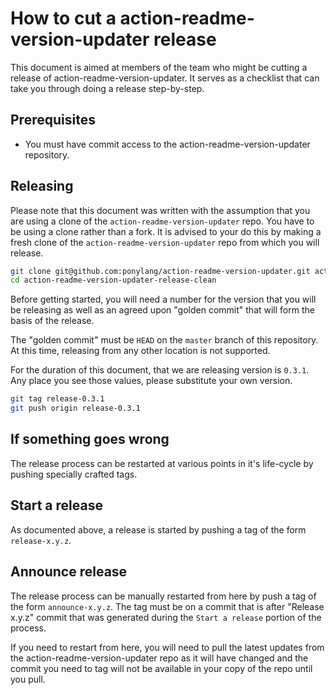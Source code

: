 # How to cut a action-readme-version-updater release

This document is aimed at members of the team who might be cutting a release of action-readme-version-updater. It serves as a checklist that can take you through doing a release step-by-step.

## Prerequisites

* You must have commit access to the action-readme-version-updater repository.

## Releasing

Please note that this document was written with the assumption that you are using a clone of the `action-readme-version-updater` repo. You have to be using a clone rather than a fork. It is advised to your do this by making a fresh clone of the `action-readme-version-updater` repo from which you will release.

```bash
git clone git@github.com:ponylang/action-readme-version-updater.git action-readme-version-updater-release-clean
cd action-readme-version-updater-release-clean
```

Before getting started, you will need a number for the version that you will be releasing as well as an agreed upon "golden commit" that will form the basis of the release.

The "golden commit" must be `HEAD` on the `master` branch of this repository. At this time, releasing from any other location is not supported.

For the duration of this document, that we are releasing version is `0.3.1`. Any place you see those values, please substitute your own version.

```bash
git tag release-0.3.1
git push origin release-0.3.1
```

## If something goes wrong

The release process can be restarted at various points in it's life-cycle by pushing specially crafted tags.

## Start a release

As documented above, a release is started by pushing a tag of the form `release-x.y.z`.

## Announce release

The release process can be manually restarted from here by push a tag of the form `announce-x.y.z`. The tag must be on a commit that is after "Release x.y.z" commit that was generated during the `Start a release` portion of the process.

If you need to restart from here, you will need to pull the latest updates from the action-readme-version-updater repo as it will have changed and the commit you need to tag will not be available in your copy of the repo until you pull.
